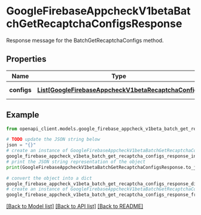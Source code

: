 # GoogleFirebaseAppcheckV1betaBatchGetRecaptchaConfigsResponse

Response message for the BatchGetRecaptchaConfigs method.

## Properties

Name | Type | Description | Notes
------------ | ------------- | ------------- | -------------
**configs** | [**List[GoogleFirebaseAppcheckV1betaRecaptchaConfig]**](GoogleFirebaseAppcheckV1betaRecaptchaConfig.md) | RecaptchaConfigs retrieved. | [optional] 

## Example

```python
from openapi_client.models.google_firebase_appcheck_v1beta_batch_get_recaptcha_configs_response import GoogleFirebaseAppcheckV1betaBatchGetRecaptchaConfigsResponse

# TODO update the JSON string below
json = "{}"
# create an instance of GoogleFirebaseAppcheckV1betaBatchGetRecaptchaConfigsResponse from a JSON string
google_firebase_appcheck_v1beta_batch_get_recaptcha_configs_response_instance = GoogleFirebaseAppcheckV1betaBatchGetRecaptchaConfigsResponse.from_json(json)
# print the JSON string representation of the object
print(GoogleFirebaseAppcheckV1betaBatchGetRecaptchaConfigsResponse.to_json())

# convert the object into a dict
google_firebase_appcheck_v1beta_batch_get_recaptcha_configs_response_dict = google_firebase_appcheck_v1beta_batch_get_recaptcha_configs_response_instance.to_dict()
# create an instance of GoogleFirebaseAppcheckV1betaBatchGetRecaptchaConfigsResponse from a dict
google_firebase_appcheck_v1beta_batch_get_recaptcha_configs_response_from_dict = GoogleFirebaseAppcheckV1betaBatchGetRecaptchaConfigsResponse.from_dict(google_firebase_appcheck_v1beta_batch_get_recaptcha_configs_response_dict)
```
[[Back to Model list]](../README.md#documentation-for-models) [[Back to API list]](../README.md#documentation-for-api-endpoints) [[Back to README]](../README.md)



